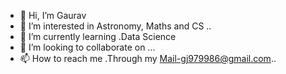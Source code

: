 - 👋 Hi, I’m Gaurav 
- 👀 I’m interested in Astronomy, Maths and CS ..
- 🌱 I’m currently learning .Data Science 
- 💞️ I’m looking to collaborate on ...
- 📫 How to reach me .Through my Mail-gj979986@gmail.com..

<!---
Gaurav1111111/Gaurav1111111 is a ✨ special ✨ repository because its `README.md` (this file) appears on your GitHub profile.
You can click the Preview link to take a look at your changes.
--->

